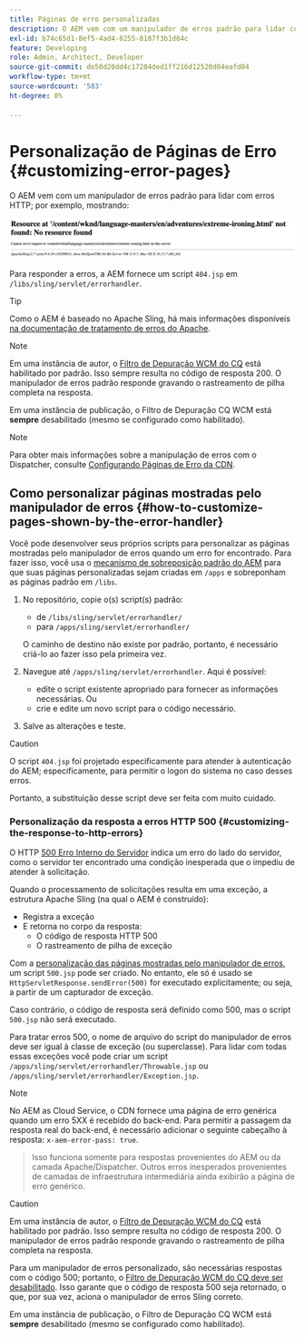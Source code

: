 ```yaml
---
title: Páginas de erro personalizadas
description: O AEM vem com um manipulador de erros padrão para lidar com erros HTTP, que pode ser personalizado.
exl-id: b74c65d1-8ef5-4ad4-8255-8187f3b1d84c
feature: Developing
role: Admin, Architect, Developer
source-git-commit: de50d20dd4c17204ded1ff216d12520d04eafd04
workflow-type: tm+mt
source-wordcount: '583'
ht-degree: 0%

---
```


# Personalização de Páginas de Erro {#customizing-error-pages}

O AEM vem com um manipulador de erros padrão para lidar com erros HTTP; por exemplo, mostrando:

![Mensagem de erro padrão](assets/error-message-standard.png)

Para responder a erros, a AEM fornece um script `404.jsp` em `/libs/sling/servlet/errorhandler`.

>[!TIP]
>
>Como o AEM é baseado no Apache Sling, há mais informações disponíveis [na documentação de tratamento de erros do Apache](https://sling.apache.org/documentation/the-sling-engine/errorhandling.html).

>[!NOTE]
>
>Em uma instância de autor, o [Filtro de Depuração WCM do CQ](/help/implementing/deploying/configuring-osgi.md) está habilitado por padrão. Isso sempre resulta no código de resposta 200. O manipulador de erros padrão responde gravando o rastreamento de pilha completa na resposta.
>
>Em uma instância de publicação, o Filtro de Depuração CQ WCM está **sempre** desabilitado (mesmo se configurado como habilitado).

>[!NOTE]
>
>Para obter mais informações sobre a manipulação de erros com o Dispatcher, consulte [Configurando Páginas de Erro da CDN](/help/implementing/dispatcher/cdn-error-pages.md).

## Como personalizar páginas mostradas pelo manipulador de erros {#how-to-customize-pages-shown-by-the-error-handler}

Você pode desenvolver seus próprios scripts para personalizar as páginas mostradas pelo manipulador de erros quando um erro for encontrado. Para fazer isso, você usa o [mecanismo de sobreposição padrão do AEM](/help/implementing/developing/introduction/overlays.md) para que suas páginas personalizadas sejam criadas em `/apps` e sobreponham as páginas padrão em `/libs`.

1. No repositório, copie o(s) script(s) padrão:

   * de `/libs/sling/servlet/errorhandler/`
   * para `/apps/sling/servlet/errorhandler/`

   O caminho de destino não existe por padrão, portanto, é necessário criá-lo ao fazer isso pela primeira vez.

1. Navegue até `/apps/sling/servlet/errorhandler`. Aqui é possível:

   * edite o script existente apropriado para fornecer as informações necessárias. Ou
   * crie e edite um novo script para o código necessário.

1. Salve as alterações e teste.

>[!CAUTION]
>
>O script `404.jsp` foi projetado especificamente para atender à autenticação do AEM; especificamente, para permitir o logon do sistema no caso desses erros.
>
>Portanto, a substituição desse script deve ser feita com muito cuidado.

### Personalização da resposta a erros HTTP 500 {#customizing-the-response-to-http-errors}

O HTTP [500 Erro Interno do Servidor](https://www.w3.org/Protocols/rfc2616/rfc2616-sec10.html) indica um erro do lado do servidor, como o servidor ter encontrado uma condição inesperada que o impediu de atender à solicitação.

Quando o processamento de solicitações resulta em uma exceção, a estrutura Apache Sling (na qual o AEM é construído):

* Registra a exceção
* E retorna no corpo da resposta:
   * O código de resposta HTTP 500
   * O rastreamento de pilha de exceção

Com a [personalização das páginas mostradas pelo manipulador de erros](#how-to-customize-pages-shown-by-the-error-handler), um script `500.jsp` pode ser criado. No entanto, ele só é usado se `HttpServletResponse.sendError(500)` for executado explicitamente; ou seja, a partir de um capturador de exceção.

Caso contrário, o código de resposta será definido como 500, mas o script `500.jsp` não será executado.

Para tratar erros 500, o nome de arquivo do script do manipulador de erros deve ser igual à classe de exceção (ou superclasse). Para lidar com todas essas exceções você pode criar um script `/apps/sling/servlet/errorhandler/Throwable.jsp` ou `/apps/sling/servlet/errorhandler/Exception.jsp`.

>[!NOTE]
>
>No AEM as Cloud Service, o CDN fornece uma página de erro genérica quando um erro 5XX é recebido do back-end. Para permitir a passagem da resposta real do back-end, é necessário adicionar o seguinte cabeçalho à resposta: `x-aem-error-pass: true`.
>>Isso funciona somente para respostas provenientes do AEM ou da camada Apache/Dispatcher. Outros erros inesperados provenientes de camadas de infraestrutura intermediária ainda exibirão a página de erro genérico.

>[!CAUTION]
>
>Em uma instância de autor, o [Filtro de Depuração WCM do CQ](/help/implementing/deploying/configuring-osgi.md) está habilitado por padrão. Isso sempre resulta no código de resposta 200. O manipulador de erros padrão responde gravando o rastreamento de pilha completa na resposta.
>
>Para um manipulador de erros personalizado, são necessárias respostas com o código 500; portanto, o [Filtro de Depuração WCM do CQ deve ser desabilitado](/help/implementing/deploying/configuring-osgi.md). Isso garante que o código de resposta 500 seja retornado, o que, por sua vez, aciona o manipulador de erros Sling correto.
>
>Em uma instância de publicação, o Filtro de Depuração CQ WCM está **sempre** desabilitado (mesmo se configurado como habilitado).
